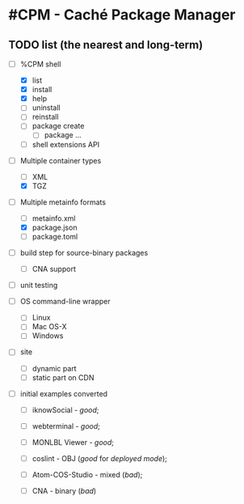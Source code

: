 #CPM - Caché Package Manager
===

## TODO list (the nearest and long-term)

- [ ] %CPM shell
  - [X] list
  - [X] install
  - [X] help
  - [ ] uninstall
  - [ ] reinstall
  - [ ] package create
    - [ ] package ...
  - [ ] shell extensions API

- [ ] Multiple container types
  - [ ] XML
  - [X] TGZ

- [ ] Multiple metainfo formats
  - [ ] metainfo.xml
  - [X] package.json
  - [ ] package.toml

- [ ] build step for source-binary packages
  - [ ] CNA support

- [ ] unit testing

- [ ] OS command-line wrapper
  - [ ] Linux
  - [ ] Mac OS-X
  - [ ] Windows

- [ ] site
  - [ ] dynamic part
  - [ ] static part on CDN

- [ ] initial examples converted
  - [ ]  iknowSocial - *good*;
  - [ ]  webterminal - *good*;
  - [ ]  MONLBL Viewer - *good*;
  - [ ]  coslint - OBJ (*good* for _deployed mode_);
  - [ ]  Atom-COS-Studio - mixed (*bad*);
  - [ ]  CNA - binary (*bad*)

